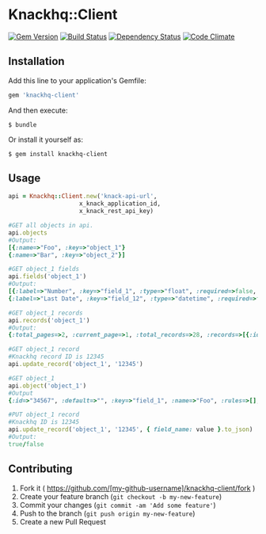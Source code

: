 # Knackhq::Client
[![Gem Version](https://badge.fury.io/rb/knackhq-client.svg)](http://badge.fury.io/rb/knackhq-client) [![Build Status](https://travis-ci.org/westernmilling/knackhq-client.svg?branch=master)](https://travis-ci.org/westernmilling/knackhq-client) [![Dependency Status](https://gemnasium.com/westernmilling/knackhq-client.svg)](https://gemnasium.com/westernmilling/knackhq-client) [![Code Climate](https://codeclimate.com/github/westernmilling/knackhq-client/badges/gpa.svg)](https://codeclimate.com/github/westernmilling/knackhq-client)
## Installation

Add this line to your application's Gemfile:

```ruby
gem 'knackhq-client'
```

And then execute:

    $ bundle

Or install it yourself as:

    $ gem install knackhq-client

## Usage

```Ruby
api = Knackhq::Client.new('knack-api-url',
                    x_knack_application_id,
                    x_knack_rest_api_key)

#GET all objects in api.
api.objects
#Output:
[{:name=>"Foo", :key=>"object_1"}
{:name=>"Bar", :key=>"object_2"}]

#GET object_1 fields
api.fields('object_1')
#Output:
[{:label=>"Number", :key=>"field_1", :type=>"float", :required=>false, :field_type=>"number"},
{:label=>"Last Date", :key=>"field_12", :type=>"datetime", :required=>false, :field_type=>"date_time"}]

#GET object_1 records
api.records('object_1')
#Output:
{:total_pages=>2, :current_page=>1, :total_records=>28, :records=>[{:id=>"23456", :account_status=>"active", :approval_status=>"approved", :profile_keys=>"Bar", :profile_keys_raw=>[{:id=>"12345", :identifier=>"Bar"}], :field_32=>"First Name", :field_32_raw=>{:last=>"Last", :first=>"First"}, :field_33=>"<a href=\"mailto:flast@example.com\">flast@example.com</a>", :field_33_raw=>{:email=>"flast@example.com"}, :field_34=>"*********", :field_34_raw=>"**********", :field_188=>"<span class=\"23456\">Bar</span>", :field_188_raw=>[{:id=>"23456", :identifier=>"Bar"}]}]}

#GET object_1 record
#Knackhq record ID is 12345
api.update_record('object_1', '12345')

#GET object_1
api.object('object_1')
#Output
{:id=>"34567", :default=>"", :key=>"field_1", :name=>"Foo", :rules=>[], :conditional=>false, :user=>false, :unique=>true, :required=>true, :immutable=>false, :type=>"short_text"}

#PUT object_1 record
#Knackhq ID is 12345
api.update_record('object_1', '12345', { field_name: value }.to_json)
#Output:
true/false
```

## Contributing

1. Fork it ( https://github.com/[my-github-username]/knackhq-client/fork )
2. Create your feature branch (`git checkout -b my-new-feature`)
3. Commit your changes (`git commit -am 'Add some feature'`)
4. Push to the branch (`git push origin my-new-feature`)
5. Create a new Pull Request
